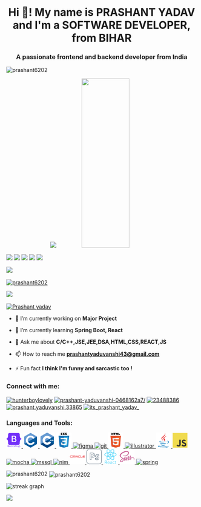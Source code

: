  <h1 align="center">Hi 👋! My name is PRASHANT YADAV and I'm a SOFTWARE DEVELOPER, from BIHAR</h1>
<h3 align="center">A passionate frontend and backend developer from India</h3>

<p align="left"> <img src="https://komarev.com/ghpvc/?username=prashant6202&label=Profile%20views&color=0e75b6&style=flat" alt="prashant6202" /> </p>
<p align="center" > <img height="448px"  src="https://avatars.githubusercontent.com/u/122152040?s=400&u=1ce06ba4223142175c070dc32787993c11e5448a&v=4"/>   <img width="50%" height="448px" src="https://camo.githubusercontent.com/f1f2bc6e7ec110b34bab4ec55aa5c93ebae552ae011f5756bd7b7f783d627a6d/68747470733a2f2f63646e2e6472696262626c652e636f6d2f75736572732f313136323037372f73637265656e73686f74732f333834383931342f70726f6772616d6d65722e676966"/></p>

<p> <img width="20%" hieght="100%" src="https://github.com/prashant6202/HTML-CSS/blob/main/certificate/Front%20End.png"/>  <img width="20%" hieght="650px" src="https://github.com/prashant6202/HTML-CSS/blob/main/certificate/Core%20Java.png"/>  <img width="20%" hieght="500px" src="https://github.com/prashant6202/HTML-CSS/blob/main/certificate/yumXpress%20certificate.png"/>  <img width="20%" hieght="500px" src="https://github.com/prashant6202/HTML-CSS/blob/main/certificate/Advance%20Java.png"/>  <img width="18%" hieght="500px" src="https://github.com/prashant6202/HTML-CSS/blob/main/certificate/React%20JS.png"/></p>

<p><img src="https://github.com/prashant6202/HTML-CSS/blob/main/Prashant%20Resume.png"/></p>

<p align="left"> <a href="https://github.com/ryo-ma/github-profile-trophy">  <img src="https://camo.githubusercontent.com/f1d9c87ab09617a9c5ec68470fbd71750beb8f8ebcca4f51da42d60b658dbc40/68747470733a2f2f6769746875622d70726f66696c652d74726f7068792e76657263656c2e6170702f3f757365726e616d653d72796f2d6d6126636f6c756d6e3d382672616e6b3d5353532c53532c532c4141412c41412c412c422c43" alt="prashant6202" /></a>  </p>

<p><img src="https://profile-readme-generator.com/assets/snake.svg"/> </p>

<p align="left"> <a href="https://www.linkedin.com/in/prashant-yaduvanshi-0468162a7/" target="blank"><img src="https://img.shields.io/twitter/follow/prashant yadav?logo=linkedin&style=for-the-badge" alt="Prashant yadav" /></a> </p>

- 🔭 I’m currently working on **Major Project**

- 🌱 I’m currently learning **Spring Boot, React**

- 💬 Ask me about **C/C++,JSE,JEE,DSA,HTML,CSS,REACT,JS**

- 📫 How to reach me **prashantyaduvanshi43@gmail.com**

- ⚡ Fun fact **I think I'm funny and sarcastic too !**

<h3 align="left">Connect with me:</h3>
<p align="left">
<a href="https://twitter.com/hunterboylovely" target="blank"><img align="center" src="https://raw.githubusercontent.com/rahuldkjain/github-profile-readme-generator/master/src/images/icons/Social/twitter.svg" alt="hunterboylovely" height="30" width="40" /></a>
<a href="https://linkedin.com/in/prashant-yaduvanshi-0468162a7/" target="blank"><img align="center" src="https://raw.githubusercontent.com/rahuldkjain/github-profile-readme-generator/master/src/images/icons/Social/linked-in-alt.svg" alt="prashant-yaduvanshi-0468162a7/" height="30" width="40" /></a>
<a href="https://stackoverflow.com/users/23488386" target="blank"><img align="center" src="https://raw.githubusercontent.com/rahuldkjain/github-profile-readme-generator/master/src/images/icons/Social/stack-overflow.svg" alt="23488386" height="30" width="40" /></a>
<a href="https://fb.com/prashant.yaduvanshi.33865" target="blank"><img align="center" src="https://raw.githubusercontent.com/rahuldkjain/github-profile-readme-generator/master/src/images/icons/Social/facebook.svg" alt="prashant.yaduvanshi.33865" height="30" width="40" /></a>
<a href="https://instagram.com/its_prashant_yadav_" target="blank"><img align="center" src="https://raw.githubusercontent.com/rahuldkjain/github-profile-readme-generator/master/src/images/icons/Social/instagram.svg" alt="its_prashant_yadav_" height="30" width="40" /></a>
</p>

<h3 align="left">Languages and Tools:</h3>
<p align="left"> <a href="https://getbootstrap.com" target="_blank" rel="noreferrer"> <img src="https://raw.githubusercontent.com/devicons/devicon/master/icons/bootstrap/bootstrap-plain-wordmark.svg" alt="bootstrap" width="40" height="40"/> </a> <a href="https://www.w3schools.com/c/" target="_blank" rel="noreferrer"> <img src="https://raw.githubusercontent.com/devicons/devicon/master/icons/c/c-original.svg" alt="c" width="40" height="40"/> </a> <a href="https://github.com/prashant6202/C-WITH-CLASS" target="_blank" rel="noreferrer"> <img src="https://raw.githubusercontent.com/devicons/devicon/master/icons/cplusplus/cplusplus-original.svg" alt="cplusplus" width="40" height="40"/> </a> <a href="https://github.com/prashant6202/HTML-CSS" target="_blank" rel="noreferrer"> <img src="https://raw.githubusercontent.com/devicons/devicon/master/icons/css3/css3-original-wordmark.svg" alt="css3" width="40" height="40"/> </a> <a href="https://www.figma.com/" target="_blank" rel="noreferrer"> <img src="https://www.vectorlogo.zone/logos/figma/figma-icon.svg" alt="figma" width="40" height="40"/> </a> <a href="https://git-scm.com/" target="_blank" rel="noreferrer"> <img src="https://www.vectorlogo.zone/logos/git-scm/git-scm-icon.svg" alt="git" width="40" height="40"/> </a> <a href="https://www.w3.org/html/" target="_blank" rel="noreferrer"> <img src="https://raw.githubusercontent.com/devicons/devicon/master/icons/html5/html5-original-wordmark.svg" alt="html5" width="40" height="40"/> </a> <a href="https://www.adobe.com/in/products/illustrator.html" target="_blank" rel="noreferrer"> <img src="https://www.vectorlogo.zone/logos/adobe_illustrator/adobe_illustrator-icon.svg" alt="illustrator" width="40" height="40"/> </a> <a href="https://www.java.com" target="_blank" rel="noreferrer"> <img src="https://raw.githubusercontent.com/devicons/devicon/master/icons/java/java-original.svg" alt="java" width="40" height="40"/> </a> <a href="https://github.com/prashant6202/JavaScript" target="_blank" rel="noreferrer"> <img src="https://raw.githubusercontent.com/devicons/devicon/master/icons/javascript/javascript-original.svg" alt="javascript" width="40" height="40"/> </a> <a href="https://mochajs.org" target="_blank" rel="noreferrer"> <img src="https://www.vectorlogo.zone/logos/mochajs/mochajs-icon.svg" alt="mocha" width="40" height="40"/> </a> <a href="https://www.microsoft.com/en-us/sql-server" target="_blank" rel="noreferrer"> <img src="https://www.svgrepo.com/show/303229/microsoft-sql-server-logo.svg" alt="mssql" width="40" height="40"/> </a> <a href="https://nim-lang.org/" target="_blank" rel="noreferrer"> <img src="https://www.vectorlogo.zone/logos/nim-lang/nim-lang-icon.svg" alt="nim" width="40" height="40"/> </a> <a href="https://www.oracle.com/" target="_blank" rel="noreferrer"> <img src="https://raw.githubusercontent.com/devicons/devicon/master/icons/oracle/oracle-original.svg" alt="oracle" width="40" height="40"/> </a> <a href="https://www.photoshop.com/en" target="_blank" rel="noreferrer"> <img src="https://raw.githubusercontent.com/devicons/devicon/master/icons/photoshop/photoshop-line.svg" alt="photoshop" width="40" height="40"/> </a> <a href="https://github.com/prashant6202/REACT-JS" target="_blank" rel="noreferrer"> <img src="https://raw.githubusercontent.com/devicons/devicon/master/icons/react/react-original-wordmark.svg" alt="react" width="40" height="40"/> </a> <a href="https://sass-lang.com" target="_blank" rel="noreferrer"> <img src="https://raw.githubusercontent.com/devicons/devicon/master/icons/sass/sass-original.svg" alt="sass" width="40" height="40"/> </a> <a href="https://spring.io/" target="_blank" rel="noreferrer"> <img src="https://www.vectorlogo.zone/logos/springio/springio-icon.svg" alt="spring" width="40" height="40"/> </a> </p>

<p><img align="left" src="https://github-readme-stats.vercel.app/api/top-langs?username=prashant6202&theme=dark&show_icons=true&locale=en&layout=compact" alt="prashant6202" /></p>

<p>&nbsp;<img align="center" src="https://github-readme-stats.vercel.app/api?username=prashant6202&theme=dark&show_icons=true&locale=en" alt="prashant6202" /></p>


<div align="left">
  <img src="https://streak-stats.demolab.com?user=maurodesouza&locale=en&mode=daily&theme=dark&hide_border=false&border_radius=5&order=3" height="220" alt="streak graph"  />
</div>
<p align="left"><img src="https://profile-readme-generator.com/assets/snake.svg"/> </p>
